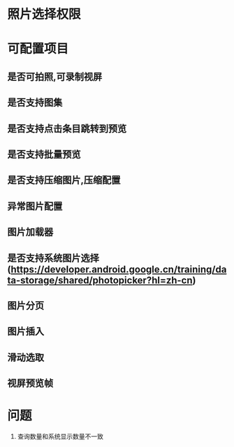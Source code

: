 # 照片选择权限

# 可配置项目
## 是否可拍照,可录制视屏
## 是否支持图集
## 是否支持点击条目跳转到预览
## 是否支持批量预览
## 是否支持压缩图片,压缩配置
## 异常图片配置
## 图片加载器
## 是否支持系统图片选择(https://developer.android.google.cn/training/data-storage/shared/photopicker?hl=zh-cn)
## 图片分页
## 图片插入
## 滑动选取
## 视屏预览帧

# 问题
1. 查询数量和系统显示数量不一致